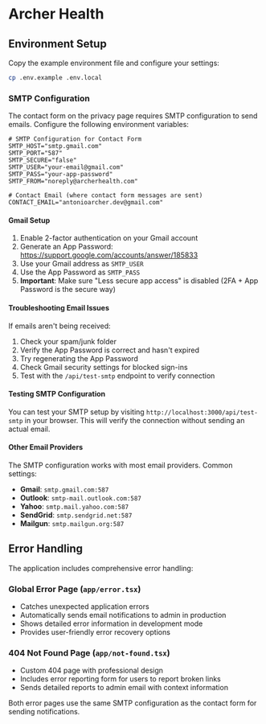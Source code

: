 # Archer Health

## Environment Setup

Copy the example environment file and configure your settings:

```bash
cp .env.example .env.local
```

### SMTP Configuration

The contact form on the privacy page requires SMTP configuration to send emails. Configure the following environment variables:

```env
# SMTP Configuration for Contact Form
SMTP_HOST="smtp.gmail.com"
SMTP_PORT="587"
SMTP_SECURE="false"
SMTP_USER="your-email@gmail.com"
SMTP_PASS="your-app-password"
SMTP_FROM="noreply@archerhealth.com"

# Contact Email (where contact form messages are sent)
CONTACT_EMAIL="antonioarcher.dev@gmail.com"
```

#### Gmail Setup
1. Enable 2-factor authentication on your Gmail account
2. Generate an App Password: https://support.google.com/accounts/answer/185833
3. Use your Gmail address as `SMTP_USER`
4. Use the App Password as `SMTP_PASS`
5. **Important**: Make sure "Less secure app access" is disabled (2FA + App Password is the secure way)

#### Troubleshooting Email Issues
If emails aren't being received:
1. Check your spam/junk folder
2. Verify the App Password is correct and hasn't expired
3. Try regenerating the App Password
4. Check Gmail security settings for blocked sign-ins
5. Test with the `/api/test-smtp` endpoint to verify connection

#### Testing SMTP Configuration
You can test your SMTP setup by visiting `http://localhost:3000/api/test-smtp` in your browser. This will verify the connection without sending an actual email.

#### Other Email Providers
The SMTP configuration works with most email providers. Common settings:

- **Gmail**: `smtp.gmail.com:587`
- **Outlook**: `smtp-mail.outlook.com:587`
- **Yahoo**: `smtp.mail.yahoo.com:587`
- **SendGrid**: `smtp.sendgrid.net:587`
- **Mailgun**: `smtp.mailgun.org:587`

## Error Handling

The application includes comprehensive error handling:

### Global Error Page (`app/error.tsx`)
- Catches unexpected application errors
- Automatically sends email notifications to admin in production
- Shows detailed error information in development mode
- Provides user-friendly error recovery options

### 404 Not Found Page (`app/not-found.tsx`)
- Custom 404 page with professional design
- Includes error reporting form for users to report broken links
- Sends detailed reports to admin email with context information

Both error pages use the same SMTP configuration as the contact form for sending notifications.

